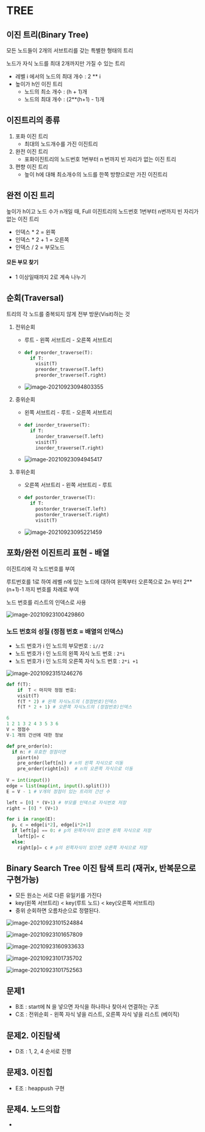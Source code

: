 # TREE

## 이진 트리(Binary Tree)

모든 노드들이 2개의 서브트리를 갖는 특별한 형태의 트리

노드가 자식 노드를 최대 2개까지만 가질 수 있는 트리

- 레벨 i 에서의 노드의 최대 개수 : 2 ** i
- 높이가 h인 이진 트리
  - 노드의 최소 개수 : (h + 1)개
  - 노드의 최대 개수 : (2**(h+1) - 1)개



## 이진트리의 종류

1. 포화 이진 트리
   - 최대의 노드개수를 가진 이진트리
2. 완전 이진 트리
   - 포화이진트리의 노드번호 1번부터 n 번까지 빈 자리가 없는 이진 트리
3. 편향 이진 트리
   - 높이 h에 대해 최소개수의 노드를 한쪽 방향으로만 가진 이진트리



## 완전 이진 트리

높이가 h이고 노드 수가 n개일 때, Full 이진트리의 노드번호 1번부터 n번까지 빈 자리가 없는 이진 트리

- 인덱스 * 2 = 왼쪽
- 인덱스 * 2 + 1 = 오른쪽
- 인덱스 / 2 = 부모노드

#### 모든 부모 찾기

- 1 이상일때까지 2로 계속 나누기



## 순회(Traversal)

트리의 각 노드를 중복되지 않게 전부 방문(Visit)하는 것

1. 전위순회

   - 루트 - 왼쪽 서브트리 - 오른쪽 서브트리

   - ```python
     def preorder_traverse(T):
       if T:
         visit(T)
         preorder_traverse(T.left)
         preorder_traverse(T.right)
     ```

   - ![image-20210923094803355](/Users/euijinpang/Desktop/TREE.assets/image-20210923094803355.png)

2. 중위순회

   - 왼쪽 서브트리 - 루트 -  오른쪽 서브트리

   - ```python
     def inorder_traverse(T):
       if T:
         inorder_tranverse(T.left)
         visit(T)
         inorder_traverse(T.right)
     ```

   - ![image-20210923094945417](/Users/euijinpang/Desktop/TREE.assets/image-20210923094945417.png)

3. 후위순회

   - 오른쪽 서브트리 - 왼쪽 서브트리 - 루트

   - ```python
     def postorder_traverse(T):
       if T:
         postorder_traverse(T.left)
         postorder_traverse(T.right)
         visit(T)
     ```

   - ![image-20210923095221459](/Users/euijinpang/Desktop/TREE.assets/image-20210923095221459.png)



## 포화/완전 이진트리 표현 - 배열

이진트리에 각 노드번호를 부여

루트번호를 1로 하여 레벨 n에 있는 노드에 대하여 왼쪽부터 오른쪽으로 2n 부터 2**(n+1)-1 까지 번호를 차례로 부여

노드 번호를 리스트의 인덱스로 사용

![image-20210923100429860](/Users/euijinpang/Desktop/TREE.assets/image-20210923100429860.png)

### 노드 번호의 성질 (정점 번호 = 배열의 인덱스)

- 노드 번호가 i 인 노드의 부모번호 : `i//2`
- 노드 번호가 i 인 노드의 왼쪽 자식 노드 번호 : `2*i`
- 노드 번호가 i 인 노드의 오른쪽 자식 노드 번호 : `2*i +1`

![image-20210923151246276](/Users/euijinpang/Desktop/TREE.assets/image-20210923151246276.png)

```python
def f(T):
	if 	T < 마지막 정점 번호:
  	visit(T)
    f(T * 2) # 왼쪽 자식노드의 (정점번호)인덱스
    f(T * 2 + 1) # 오른쪽 자식노드의 (정점번호)인덱스
```

```python
6
1 2 1 3 2 4 3 5 3 6
V = 정점수
V-1 개의 간선에 대한 정보

def pre_order(n):
  if n: # 유효한 정점이면
    pinrt(n)
    pre_order(left[n]) # n의 왼쪽 자식으로 이동
    pre_order(right[n])  # n의 오른쪽 자식으로 이동
    
V = int(input())
edge = list(map(int, input().split()))
E = V - 1 # V개의 정점이 있는 트리의 간선 수

left = [0] * (V+1) # 부모를 인덱스로 자식번호 저장
right = [0] * (V+1) 

for i in range(E):
  p, c = edge[i*2], edge[i*2+1]
  if left[p] == 0: # p의 왼쪽자식이 없으면 왼쪽 자식으로 저장
    left[p]= c	 	
  else:						 
    right[p]= c # p의 왼쪽자식이 있으면 오른쪽 자식으로 저장

```



## Binary Search Tree 이진 탐색 트리 (재귀x, 반복문으로 구현가능)

- 모든 원소는 서로 다른 유일키를 가진다
- key(왼쪽 서브트리) < key(루트 노드) < key(오른쪽 서브트리)
- 중위 순회하면 오름차순으로 정렬된다.

![image-20210923101524884](/Users/euijinpang/Desktop/TREE.assets/image-20210923101524884.png)

![image-20210923101657809](/Users/euijinpang/Desktop/TREE.assets/image-20210923101657809.png)

![image-20210923160933633](/Users/euijinpang/Desktop/TREE.assets/image-20210923160933633.png)

![image-20210923101735702](/Users/euijinpang/Desktop/TREE.assets/image-20210923101735702.png)

![image-20210923101752563](/Users/euijinpang/Desktop/TREE.assets/image-20210923101752563.png)

## 문제1

- B조 : start에 N 을 넣으면 자식을 하나하나 찾아서 연결하는 구조
- C조 : 전위순회 - 왼쪽 자식 넣을 리스트, 오른쪽 자식 넣을 리스트 (베이직)

## 문제2. 이진탐색

- D조 : 1, 2, 4 순서로 진행

## 문제3. 이진힙

- E조 : heappush 구현

## 문제4. 노드의합

- 
